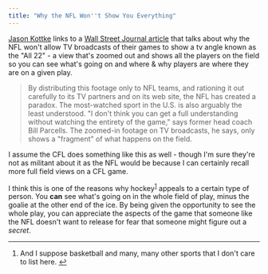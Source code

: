 ```yaml
---
title: "Why the NFL Won''t Show You Everything"
---
```

<p><a href="https://kottke.org/11/12/what-the-nfl-wont-show-you">Jason Kottke</a> links to a <a href="https://online.wsj.com/article/SB10001424052970203716204577015903150731054.html?mod=googlenews_wsj">Wall Street Journal article</a> that talks about why the NFL won't allow TV broadcasts of their games to show a tv angle known as the "All 22" - a view that's zoomed out and shows all the players on the field so you can see what's going on and where &amp; why players are where they are on a given play.</p>
<blockquote><p>
  By distributing this footage only to NFL teams, and rationing it out carefully to its TV partners and on its web site, the NFL has created a paradox. The most-watched sport in the U.S. is also arguably the least understood. "I don't think you can get a full understanding without watching the entirety of the game," says former head coach Bill Parcells. The zoomed-in footage on TV broadcasts, he says, only shows a "fragment" of what happens on the field.
</p></blockquote>
<p>I assume the CFL does something like this as well - though I'm sure they're not as militant about it as the NFL would be because I can certainly recall more full field views on a CFL game.</p>
<p>I think this is one of the reasons why hockey<sup id="fnref-19852:1"><a href="#fn-19852:1" rel="footnote">1</a></sup> appeals to a certain type of person. You <strong>can</strong> see what's going on in the whole field of play, minus the goalie at the other end of the ice. By being given the opportunity to see the whole play, you can appreciate the aspects of the game that someone like the NFL doesn't want to release for fear that someone might figure out a <em>secret</em>.</p>
<div class="footnotes">
<hr />
<ol>
<li id="fn-19852:1">
And I suppose basketball and many, many other sports that I don't care to list here.&#160;<a href="#fnref-19852:1" rev="footnote">&#8617;</a>
</li>
</ol>
</div>
